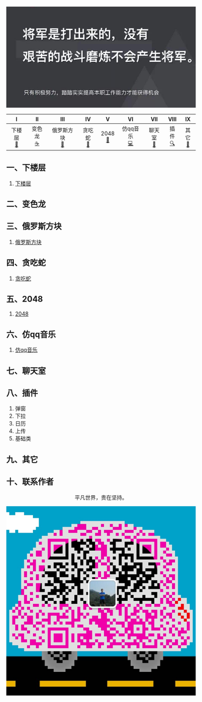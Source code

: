 ![image](./img/timg.jpg)
<br>

|              I              |             II             |                 III                 |             IV              |           V            |               VI               |             VII             |          VIII           |            IX            |
| :-------------------------: | :------------------------: | :---------------------------------: | :-------------------------: | :--------------------: | :----------------------------: | :-------------------------: | :---------------------: | :----------------------: |
| 下楼层<br />[📝](#一下楼层) | 变色龙<br/>[☕️](#二变色龙) | 俄罗斯方块<br />[🐍](#三俄罗斯方块) | 贪吃蛇<br />[🔗](#四贪吃蛇) | 2048<br/>[💾](#五2048) | 仿qq音乐<br/>[💻](#六仿qq音乐) | 聊天室<br />[📖](#七聊天室) | 插件<br/> [🔍](#八插件) | 其它<br/>[🔨](#十二其它) |


## 一、下楼层

1. [下楼层](https://fttony.github.io/explame/floors/)

## 二、变色龙

## 三、俄罗斯方块

1. [俄罗斯方块](https://fttony.github.io/explame/Tetris/ys/)

## 四、贪吃蛇

1. [贪吃蛇](https://fttony.github.io/Tetris/eatSnake)

## 五、2048

1. [2048](https://fttony.github.io/explame/2048)

## 六、仿qq音乐

1. [仿qq音乐](https://github.com/ftTony/Music)

## 七、聊天室

## 八、插件

   1. 弹窗
   1. 下拉
   1. 日历
   2. 上传
   3. 基础类
## 九、其它

## 十、联系作者

<div align="center">
    <p>
        平凡世界，贵在坚持。
    </p>
    <img src="./img/webchat.jpg" />
</div>
